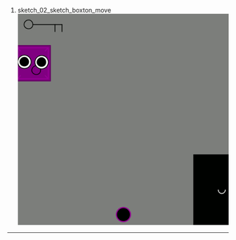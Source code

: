1. sketch_02_sketch_boxton_move
![alt text](https://github.com/yaAlisaZhukova/processingLessons/blob/main/sketch_02_sketch_boxton_move/how/boxton_move.gif?raw=true)
---------------------------------------